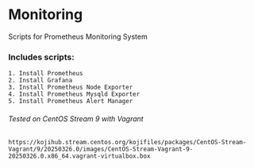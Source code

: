 # Monitoring
Scripts for Prometheus Monitoring System

### Includes  scripts:

    1. Install Prometheus 
    2. Install Grafana
    3. Install Prometheus Node Exporter
    4. Install Prometheus Mysqld Exporter
    5. Install Prometheus Alert Manager

###### Tested on CentOS Stream 9 with Vagrant ###### 
    https://kojihub.stream.centos.org/kojifiles/packages/CentOS-Stream-Vagrant/9/20250326.0/images/CentOS-Stream-Vagrant-9-20250326.0.x86_64.vagrant-virtualbox.box
